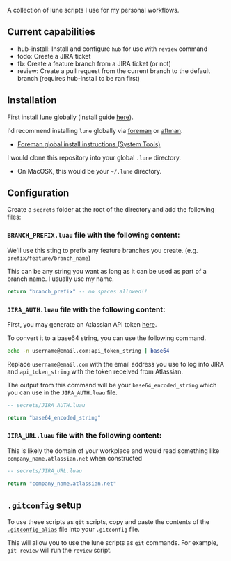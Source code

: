 A collection of lune scripts I use for my personal workflows.

## Current capabilities

- hub-install: Install and configure `hub` for use with `review` command
- todo: Create a JIRA ticket
- fb: Create a feature branch from a JIRA ticket (or not)
- review: Create a pull request from the current branch to the default branch (requires hub-install to be ran first)

## Installation

First install lune globally (install guide [here](https://lune-org.github.io/docs/getting-started/1-installation)).

I'd recommend installing `lune` globally via [foreman](https://github.com/Roblox/foreman) or [aftman](https://github.com/LPGhatguy/aftman).

- [Foreman global install instructions (System Tools)](https://github.com/Roblox/foreman?tab=readme-ov-file#system-tools)

I would clone this repository into your global `.lune` directory.

- On MacOSX, this would be your `~/.lune` directory.

## Configuration

Create a `secrets` folder at the root of the directory and add the following files:

### `BRANCH_PREFIX.luau` file with the following content:

We'll use this sting to prefix any feature branches you create. (e.g. `prefix/feature/branch_name`)

This can be any string you want as long as it can be used as part of a branch name. I usually use my name.

```lua
return "branch_prefix" -- no spaces allowed!!
```

### `JIRA_AUTH.luau` file with the following content:

First, you may generate an Atlassian API token [here](https://id.atlassian.com/manage-profile/security/api-tokens).

To convert it to a base64 string, you can use the following command.

```bash
echo -n username@email.com:api_token_string | base64
```

Replace `username@email.com` with the email address you use to log into JIRA and `api_token_string` with the token received from Atlassian.

The output from this command will be your `base64_encoded_string` which you can use in the `JIRA_AUTH.luau` file.

```lua
-- secrets/JIRA_AUTH.luau

return "base64_encoded_string"
```

### `JIRA_URL.luau` file with the following content:

This is likely the domain of your workplace and would read something like `company_name.atlassian.net` when constructed

```lua
-- secrets/JIRA_URL.luau

return "company_name.atlassian.net"
```

## `.gitconfig` setup

To use these scripts as `git` scripts, copy and paste the contents of the [`.gitconfig_alias`](.gitconfig_alias) file into your `.gitconfig` file.

This will allow you to use the lune scripts as `git` commands. For example, `git review` will run the `review` script.
